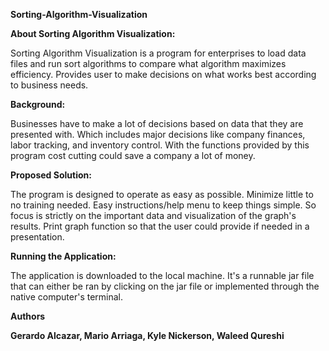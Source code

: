 **Sorting-Algorithm-Visualization**


**About Sorting Algorithm Visualization:**

Sorting Algorithm Visualization is a program for enterprises to load data files and run sort algorithms to compare what algorithm maximizes efficiency. Provides user to make decisions on what works best according to business needs.


**Background:**

Businesses have to make a lot of decisions based on data that they are presented with. Which includes major decisions like company finances, labor tracking, and  inventory control. With the functions provided by this program cost cutting could save a company a lot of money.


**Proposed Solution:**

The program is designed to operate as easy as possible. Minimize little to no training needed. Easy instructions/help menu to keep things simple. So focus is strictly on the important data and visualization of the graph's results. Print graph function so that the user could provide if needed in a presentation.


**Running the Application:**

The application is downloaded to the local machine. It's a runnable jar file that can either be ran by clicking on the jar file or implemented through the native computer's terminal.



**Authors**

**Gerardo Alcazar, Mario Arriaga, Kyle Nickerson, Waleed Qureshi**
